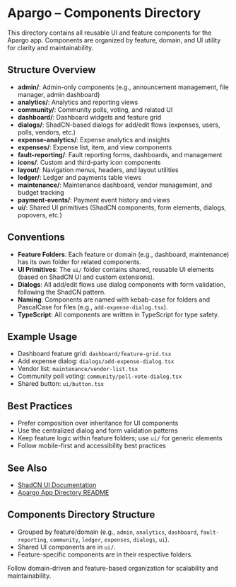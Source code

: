 # Apargo – Components Directory

This directory contains all reusable UI and feature components for the Apargo app. Components are organized by feature, domain, and UI utility for clarity and maintainability.

## Structure Overview

- **admin/**: Admin-only components (e.g., announcement management, file manager, admin dashboard)
- **analytics/**: Analytics and reporting views
- **community/**: Community polls, voting, and related UI
- **dashboard/**: Dashboard widgets and feature grid
- **dialogs/**: ShadCN-based dialogs for add/edit flows (expenses, users, polls, vendors, etc.)
- **expense-analytics/**: Expense analytics and insights
- **expenses/**: Expense list, item, and view components
- **fault-reporting/**: Fault reporting forms, dashboards, and management
- **icons/**: Custom and third-party icon components
- **layout/**: Navigation menus, headers, and layout utilities
- **ledger/**: Ledger and payments table views
- **maintenance/**: Maintenance dashboard, vendor management, and budget tracking
- **payment-events/**: Payment event history and views
- **ui/**: Shared UI primitives (ShadCN components, form elements, dialogs, popovers, etc.)

## Conventions

- **Feature Folders**: Each feature or domain (e.g., dashboard, maintenance) has its own folder for related components.
- **UI Primitives**: The `ui/` folder contains shared, reusable UI elements (based on ShadCN UI and custom extensions).
- **Dialogs**: All add/edit flows use dialog components with form validation, following the ShadCN pattern.
- **Naming**: Components are named with kebab-case for folders and PascalCase for files (e.g., `add-expense-dialog.tsx`).
- **TypeScript**: All components are written in TypeScript for type safety.

## Example Usage

- Dashboard feature grid: `dashboard/feature-grid.tsx`
- Add expense dialog: `dialogs/add-expense-dialog.tsx`
- Vendor list: `maintenance/vendor-list.tsx`
- Community poll voting: `community/poll-vote-dialog.tsx`
- Shared button: `ui/button.tsx`

## Best Practices

- Prefer composition over inheritance for UI components
- Use the centralized dialog and form validation patterns
- Keep feature logic within feature folders; use `ui/` for generic elements
- Follow mobile-first and accessibility best practices

## See Also

- [ShadCN UI Documentation](https://ui.shadcn.com/)
- [Apargo App Directory README](../app/README.md)

## Components Directory Structure

- Grouped by feature/domain (e.g., `admin`, `analytics`, `dashboard`, `fault-reporting`, `community`, `ledger`, `expenses`, `dialogs`, `ui`).
- Shared UI components are in `ui/`.
- Feature-specific components are in their respective folders.

Follow domain-driven and feature-based organization for scalability and maintainability.
